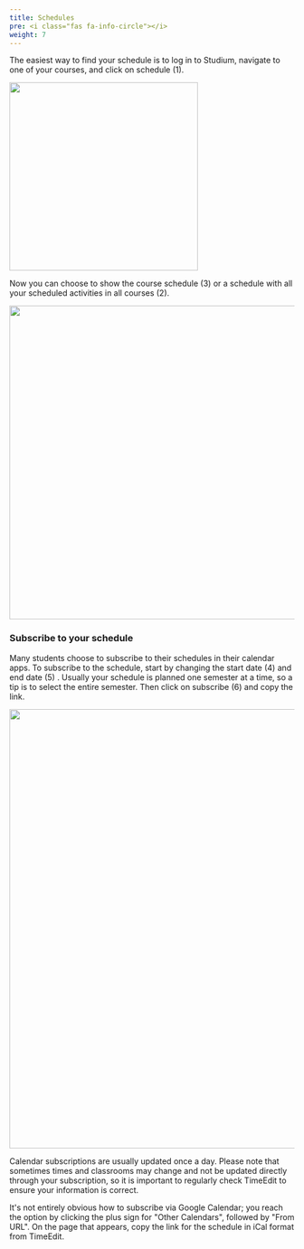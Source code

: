 ```yaml
---
title: Schedules
pre: <i class="fas fa-info-circle"></i>
weight: 7
---
```


The easiest way to find your schedule is to log in to Studium, navigate to one of your
courses, and click on schedule (1).

<img src="/images/studenttjanster/schedule/eng-menu-schedule.png" style="width:333px"/>

Now you can choose to show the course schedule (3) or a schedule with all your
scheduled activities in all courses (2). 

<img src="/images/studenttjanster/schedule/eng-select-schedules.png" style="width:555px"/>

### Subscribe to your schedule

Many students choose to subscribe to their schedules in their calendar apps.
To subscribe to the schedule, start by changing the start date (4) and end date (5)
. Usually your schedule is planned one semester at a time, so a tip is
to select the entire semester. Then click on subscribe (6) and
copy the link.

<img src="/images/studenttjanster/schedule/eng-subscribe.png" style="width:777px"/>

Calendar subscriptions are usually updated once a day.
Please note that sometimes times and classrooms may change and not be updated
directly through your subscription, so it is important to regularly check
TimeEdit to ensure your information is correct. 

It's not entirely obvious how to subscribe via Google Calendar; you reach the
option by clicking the plus sign for "Other Calendars", followed by "From URL".
On the page that appears, copy the link for the schedule in iCal format from
TimeEdit.

